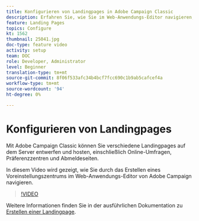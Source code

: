 ```yaml
---
title: Konfigurieren von Landingpages in Adobe Campaign Classic
description: Erfahren Sie, wie Sie im Web-Anwendungs-Editor navigieren, indem Sie ein Voreinstellungscenter erstellen.
feature: Landing Pages
topics: Configure
kt: 1562
thumbnail: 25041.jpg
doc-type: feature video
activity: setup
team: DOC
role: Developer, Administrator
level: Beginner
translation-type: tm+mt
source-git-commit: 8f06f533afc34b4bcf7fcc690c1b9ab5cafcef4a
workflow-type: tm+mt
source-wordcount: '94'
ht-degree: 0%

---
```



# Konfigurieren von Landingpages

Mit Adobe Campaign Classic können Sie verschiedene Landingpages auf dem Server entwerfen und hosten, einschließlich Online-Umfragen, Präferenzzentren und Abmeldeseiten.

In diesem Video wird gezeigt, wie Sie durch das Erstellen eines Voreinstellungszentrums im Web-Anwendungs-Editor von Adobe Campaign navigieren.

>[!VIDEO](https://video.tv.adobe.com/v/25041?quality=12)

Weitere Informationen finden Sie in der ausführlichen Dokumentation zu [Erstellen einer Landingpage](https://docs.adobe.com/content/help/en/campaign-classic/using/designing-content/editing-html-content/creating-a-landing-page.html).
